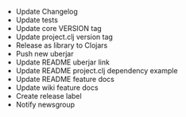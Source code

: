   * Update Changelog
  * Update tests
  * Update core VERSION tag
  * Update project.clj version tag
  * Release as library to Clojars
  * Push new uberjar
  * Update README uberjar link
  * Update README project.clj dependency example
  * Update README feature docs
  * Update wiki feature docs
  * Create release label
  * Notify newsgroup
